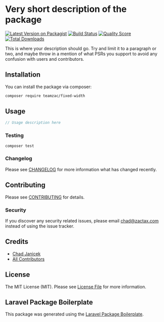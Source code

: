 # Very short description of the package

[![Latest Version on Packagist](https://img.shields.io/packagist/v/teamzac/fixed-width.svg?style=flat-square)](https://packagist.org/packages/teamzac/fixed-width)
[![Build Status](https://img.shields.io/travis/teamzac/fixed-width/master.svg?style=flat-square)](https://travis-ci.org/teamzac/fixed-width)
[![Quality Score](https://img.shields.io/scrutinizer/g/teamzac/fixed-width.svg?style=flat-square)](https://scrutinizer-ci.com/g/teamzac/fixed-width)
[![Total Downloads](https://img.shields.io/packagist/dt/teamzac/fixed-width.svg?style=flat-square)](https://packagist.org/packages/teamzac/fixed-width)

This is where your description should go. Try and limit it to a paragraph or two, and maybe throw in a mention of what PSRs you support to avoid any confusion with users and contributors.

## Installation

You can install the package via composer:

```bash
composer require teamzac/fixed-width
```

## Usage

``` php
// Usage description here
```

### Testing

``` bash
composer test
```

### Changelog

Please see [CHANGELOG](CHANGELOG.md) for more information what has changed recently.

## Contributing

Please see [CONTRIBUTING](CONTRIBUTING.md) for details.

### Security

If you discover any security related issues, please email chad@zactax.com instead of using the issue tracker.

## Credits

- [Chad Janicek](https://github.com/teamzac)
- [All Contributors](../../contributors)

## License

The MIT License (MIT). Please see [License File](LICENSE.md) for more information.

## Laravel Package Boilerplate

This package was generated using the [Laravel Package Boilerplate](https://laravelpackageboilerplate.com).